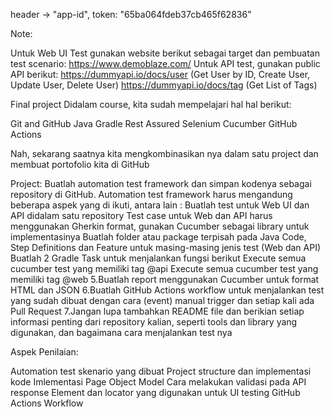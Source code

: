 header -> "app-id", token: "65ba064fdeb37cb465f62836"

Note:

Untuk Web UI Test gunakan website berikut sebagai target dan pembuatan test scenario: https://www.demoblaze.com/
Untuk API test, gunakan public API berikut:
https://dummyapi.io/docs/user (Get User by ID, Create User, Update User, Delete User)
https://dummyapi.io/docs/tag (Get List of Tags)

Final project
Didalam course, kita sudah mempelajari hal hal berikut:

Git and GitHub
Java
Gradle
Rest Assured
Selenium
Cucumber
GitHub Actions

Nah, sekarang saatnya kita mengkombinasikan nya dalam satu project dan membuat portofolio kita di GitHub

Project:
Buatlah automation test framework dan simpan kodenya sebagai repository di GitHub. Automation test framework harus mengandung beberapa aspek yang di ikuti, antara lain :
Buatlah test untuk Web UI dan API didalam satu repository
Test case untuk Web dan API harus menggunakan Gherkin format, gunakan Cucumber sebagai library untuk implementasinya
Buatlah folder atau package terpisah pada Java Code, Step Definitions dan Feature untuk masing-masing jenis test (Web dan API)
Buatlah 2 Gradle Task untuk menjalankan fungsi berikut
Execute semua cucumber test yang memiliki tag @api
Execute semua cucumber test yang memiliki tag @web
5.Buatlah report menggunakan Cucumber untuk format HTML dan JSON
6.Buatlah GitHub Actions workflow untuk menjalankan test yang sudah dibuat dengan cara (event) manual trigger dan setiap kali ada   Pull Request
7.Jangan lupa tambahkan README file dan berikian setiap informasi penting dari repository kalian, seperti tools dan library yang digunakan, dan bagaimana cara menjalankan test nya

Aspek Penilaian:

Automation test skenario yang dibuat
Project structure dan implementasi kode
Imlementasi Page Object Model
Cara melakukan validasi pada API response
Element dan locator yang digunakan untuk UI testing
GitHub Actions Workflow